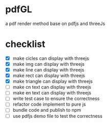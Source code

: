 # pdfGL
a pdf render method base on pdfjs and threeJs
# checklist
- [x] make cicles can display with threejs
- [x] make img can display with threejs
- [x] make line can display with threejs
- [x] make rect can display with threejs
- [x] make triangle can display with threejs
- [ ] make cn text can display with threejs
- [ ] make en text can display with threejs
- [ ] write test case to ensure the correctness
- [ ] refactor code implement to pure js
- [ ] bundle code and publish to npm
- [ ] use pdfjs demo file to test the correctness